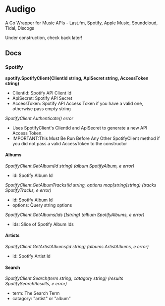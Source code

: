# Audigo
A Go Wrapper for Music APIs - Last.fm, Spotify, Apple Music, Soundcloud, Tidal, Discogs

Under construction, check back later!

## Docs

### Spotify
**spotify.SpotifyClient{ClientId string, ApiSecret string, AccessToken string)**
- ClientId: Spotify API Client Id
- ApiSecret: Spotify API Secret
- AccessToken: Spotify API Access Token if you have a valid one, otherwise pass empty string

*SpotifyClient.Authenticate() error*
- Uses SpotifyClient's ClientId and ApiSecret to generate a new API Access Token.
- IMPORTANT:This Must Be Run Before Any Other SpotifyClient method if you did not pass a valid AccessToken to the constructor

#### Albums

*SpotifyClient.GetAlbum(id string) (album SpotifyAlbum, e error)*
- id: Spotify Album Id

*SpotifyClient.GetAlbumTracks(id string, options map[string]string) (tracks SpotifyTracks, e error)*
- id: Spotify Album Id
- options: Query string options

*SpotifyClient.GetAlbums(ids []string) (album SpotifyAlbums, e error)*
- ids: Slice of Spotify Album Ids

#### Artists

*SpotifyClient.GetArtistAlbums(id string) (albums ArtistAlbums, e error)*
- id: Spotify Artist Id


#### Search

*SpotifyClient.Search(term string, catagory string) (results SpotifySearchResults, e error)* 
- term: The Search Term
- catagory: "artist" or "album"

